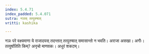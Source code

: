 ```yaml
---
index: 5.4.71
index_padded: 5.4.071
sutra: नञस् तत्पुरुषात्
vritti: kashika

---
```

नञः परे वक्ष्यमाणा ये राजादयस् तदन्तात् तत्पुरुषात् समासान्तो न भवति। अराजा असखा। अगौः। तत्पुर्षातिति किम्? अनृचो माणवकः। अधुरं शकटम्।